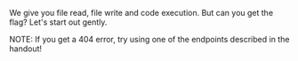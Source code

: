 We give you file read, file write and code execution. But can you get the flag? Let's start out gently.

NOTE: If you get a 404 error, try using one of the endpoints described in the handout!
